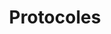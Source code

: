 ---
guid: 2012
title: Protocoles
tag: product
published: true
description: "Que serait la maison connectée sans les protocoles domotiques ? Pas grand chose à vrai dire, puisque ce sont eux qui permettent l’interaction entre chaque module connecté. Donc si vous vous intéressez à la maison connectée, ça vaut la peine de prendre quelques minutes pour bien cerner le rôle, le fonctionnement et les multiples facettes de ces modes de communication. Vous partez de zéro ? Bingo, cet article est pour vous ! Venez, on va tout vous expliquer."
---